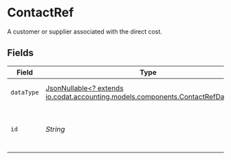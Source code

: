 # ContactRef

A customer or supplier associated with the direct cost.


## Fields

| Field                                                                                                                             | Type                                                                                                                              | Required                                                                                                                          | Description                                                                                                                       |
| --------------------------------------------------------------------------------------------------------------------------------- | --------------------------------------------------------------------------------------------------------------------------------- | --------------------------------------------------------------------------------------------------------------------------------- | --------------------------------------------------------------------------------------------------------------------------------- |
| `dataType`                                                                                                                        | [JsonNullable<? extends io.codat.accounting.models.components.ContactRefDataType>](../../models/components/ContactRefDataType.md) | :heavy_minus_sign:                                                                                                                | Allowed name of the 'dataType'.                                                                                                   |
| `id`                                                                                                                              | *String*                                                                                                                          | :heavy_check_mark:                                                                                                                | Unique identifier for a customer or supplier.                                                                                     |